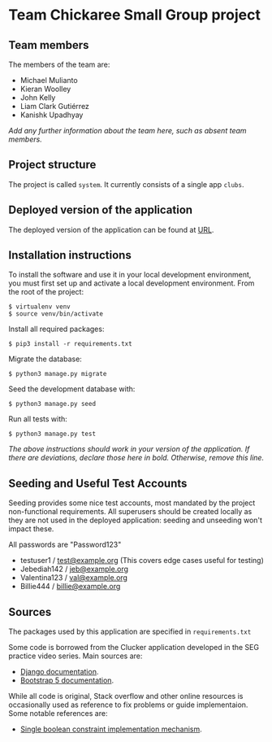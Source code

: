 # Team Chickaree Small Group project

## Team members
The members of the team are:
- Michael Mulianto
- Kieran Woolley
- John Kelly
- Liam Clark Gutiérrez
- Kanishk Upadhyay

*Add any further information about the team here, such as absent team members.*

## Project structure
The project is called `system`.  It currently consists of a single app `clubs`.

## Deployed version of the application
The deployed version of the application can be found at [URL](URL).

## Installation instructions
To install the software and use it in your local development environment, you must first set up and activate a local development environment.  From the root of the project:

```
$ virtualenv venv
$ source venv/bin/activate
```

Install all required packages:

```
$ pip3 install -r requirements.txt
```

Migrate the database:

```
$ python3 manage.py migrate
```

Seed the development database with:

```
$ python3 manage.py seed
```

Run all tests with:
```
$ python3 manage.py test
```

*The above instructions should work in your version of the application.  If there are deviations, declare those here in bold.  Otherwise, remove this line.*

## Seeding and Useful Test Accounts
Seeding provides some nice test accounts, most mandated by the project non-functional requirements.
All superusers should be created locally as they are not used in the deployed application: seeding and unseeding won't impact these.

All passwords are "Password123"
  - testuser1 / test@example.org (This covers edge cases useful for testing)
  - Jebediah142 / jeb@example.org
  - Valentina123 / val@example.org
  - Billie444 / billie@example.org

## Sources
The packages used by this application are specified in `requirements.txt`

Some code is borrowed from the Clucker application developed in the SEG practice video series.
Main sources are:
  - [Django documentation](https://docs.djangoproject.com/en/4.0/).
  - [Bootstrap 5 documentation](https://getbootstrap.com/docs/5.1/getting-started/introduction/).

While all code is original, Stack overflow and other online resources is occasionally used as reference to fix problems or guide implementaion. Some notable references are:
  - [Single boolean constraint implementation mechanism](https://stackoverflow.com/questions/1455126/unique-booleanfield-value-in-django).
